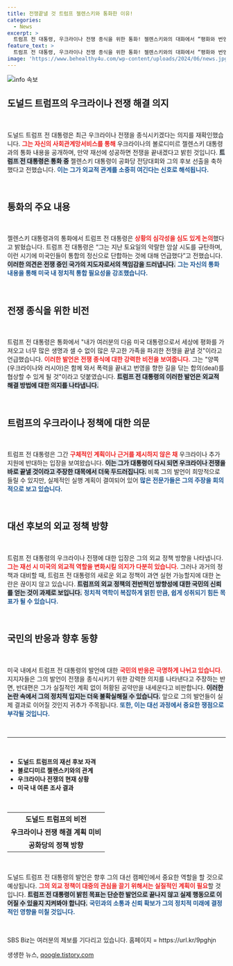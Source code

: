```yaml
---
title: 전쟁끝낼 것 트럼프 젤렌스키와 통화한 이유!
categories:
  - News
excerpt: >
  트럼프 전 대통령, 우크라이나 전쟁 종식을 위한 통화! 젤렌스키와의 대화에서 “평화와 번영의 협상” 약속. 그가 재선되면 어떤 변화가 있을까? 클릭해서 세부 내용을 확인하세요!
feature_text: >
  트럼프 전 대통령, 우크라이나 전쟁 종식을 위한 통화! 젤렌스키와의 대화에서 “평화와 번영의 협상” 약속. 그가 재선되면 어떤 변화가 있을까? 클릭해서 세부 내용을 확인하세요!
image: 'https://www.behealthy4u.com/wp-content/uploads/2024/06/news.jpg'
---
```


<p><img src="https://www.behealthy4u.com/wp-content/uploads/2024/06/news.jpg" alt="info 속보" /></p>

<h2 data-ke-size="size26">도널드 트럼프의 우크라이나 전쟁 해결 의지</h2>

<p data-ke-size="size16">&nbsp;</p>

<p>도널드 트럼프 전 대통령은 최근 우크라이나 전쟁을 종식시키겠다는 의지를 재확인했습니다. <b><span style="color: #ee2323;">그는 자신의 사회관계망서비스를 통해</span></b> 우크라이나의 볼로디미르 젤렌스키 대통령과의 통화 내용을 공개하며, 만약 재선에 성공하면 전쟁을 끝내겠다고 밝힌 것입니다. <b><span style="background-color: #21538527;">트럼프 전 대통령은 통화 중</span></b> 젤렌스키 대통령이 공화당 전당대회와 그의 후보 선출을 축하했다고 전했습니다. <b><span style="color: #1a5490;">이는 그가 외교적 관계를 소중히 여긴다는 신호로 해석됩니다.</span></b></p>

<p data-ke-size="size16">&nbsp;</p>

<h2 data-ke-size="size26">통화의 주요 내용</h2>

<p data-ke-size="size16">&nbsp;</p>

<p>젤렌스키 대통령과의 통화에서 트럼프 전 대통령은 <b><span style="color: #ee2323;">상황의 심각성을 심도 있게 논의</span></b>했다고 밝혔습니다. 트럼프 전 대통령은 “그는 지난 토요일의 악랄한 암살 시도를 규탄하며, 이런 시기에 미국인들이 통합의 정신으로 단합하는 것에 대해 언급했다”고 전했습니다. <b><span style="background-color: #21538527;">이러한 의견은 전쟁 중인 국가의 지도자로서의 책임감을 드러냅니다.</span></b> <b><span style="color: #1a5490;">그는 자신의 통화 내용을 통해 미국 내 정치적 통합 필요성을 강조했습니다.</span></b></p>

<p data-ke-size="size16">&nbsp;</p>

<h2 data-ke-size="size26">전쟁 종식을 위한 비전</h2>

<p data-ke-size="size16">&nbsp;</p>

<p>트럼프 전 대통령은 통화에서 "내가 여러분의 다음 미국 대통령으로서 세상에 평화를 가져오고 너무 많은 생명과 셀 수 없이 많은 무고한 가족을 파괴한 전쟁을 끝낼 것"이라고 언급했습니다. <b><span style="color: #ee2323;">이러한 발언은 전쟁 종식에 대한 강력한 비전을 보여줍니다.</span></b> 그는 "양쪽(우크라이나와 러시아)은 함께 와서 폭력을 끝내고 번영을 향한 길을 닦는 합의(deal)를 협상할 수 있게 될 것"이라고 덧붙였습니다. <b><span style="background-color: #21538527;">트럼프 전 대통령의 이러한 발언은 외교적 해결 방법에 대한 의지를 나타냅니다.</span></b></p>

<p data-ke-size="size16">&nbsp;</p>

<h2 data-ke-size="size26">트럼프의 우크라이나 정책에 대한 의문</h2>

<p data-ke-size="size16">&nbsp;</p>

<p>트럼프 전 대통령은 그간 <b><span style="color: #ee2323;">구체적인 계획이나 근거를 제시하지 않은 채</span></b> 우크라이나 추가 지원에 반대하는 입장을 보여왔습니다. <b><span style="background-color: #21538527;">이는 그가 대통령이 다시 되면 우크라이나 전쟁을 바로 끝낼 것이라고 주장한 대목에서 더욱 두드러집니다.</span></b> 비록 그의 발언이 희망적으로 들릴 수 있지만, 실제적인 실행 계획이 결여되어 있어 <b><span style="color: #1a5490;">많은 전문가들은 그의 주장을 회의적으로 보고 있습니다.</span></b></p>

<p data-ke-size="size16">&nbsp;</p>

<h2 data-ke-size="size26">대선 후보의 외교 정책 방향</h2>

<p data-ke-size="size16">&nbsp;</p>

<p>트럼프 전 대통령의 우크라이나 전쟁에 대한 입장은 그의 외교 정책 방향을 나타냅니다. <b><span style="color: #ee2323;">그는 재선 시 미국의 외교적 역할을 변화시킬 의지가 다분히 있습니다.</span></b> 그러나 과거의 정책과 대비할 때, 트럼프 전 대통령의 새로운 외교 정책이 과연 실현 가능할지에 대한 논란은 끊이지 않고 있습니다. <b><span style="background-color: #21538527;">트럼프의 외교 정책의 전반적인 방향성에 대한 국민의 신뢰를 얻는 것이 과제로 보입니다.</span></b> <b><span style="color: #1a5490;">정치적 역학이 복잡하게 얽힌 만큼, 쉽게 성취되기 힘든 목표가 될 수 있습니다.</span></b></p>

<p data-ke-size="size16">&nbsp;</p>

<h2 data-ke-size="size26">국민의 반응과 향후 동향</h2>

<p data-ke-size="size16">&nbsp;</p>

<p>미국 내에서 트럼프 전 대통령의 발언에 대한 <b><span style="color: #ee2323;">국민의 반응은 극명하게 나뉘고 있습니다.</span></b> 지지자들은 그의 발언이 전쟁을 종식시키기 위한 강력한 의지를 나타낸다고 주장하는 반면, 반대편은 그가 실질적인 계획 없이 허황된 공약만을 내세운다고 비판합니다. <b><span style="background-color: #21538527;">이러한 논란 속에서 그의 정치적 입지는 더욱 불확실해질 수 있습니다.</span></b> 앞으로 그의 발언들이 실제 결과로 이어질 것인지 귀추가 주목됩니다. <b><span style="color: #1a5490;">또한, 이는 대선 과정에서 중요한 쟁점으로 부각될 것입니다.</span></b></p>

<p data-ke-size="size16">&nbsp;</p>

<hr>

<p data-ke-size="size16">&nbsp;</p> 

<ul>
  <li><b>도널드 트럼프의 재선 후보 자격</b></li>
  <li><b>볼로디미르 젤렌스키와의 관계</b></li>
  <li><b>우크라이나 전쟁의 현재 상황</b></li>
  <li><b>미국 내 여론 조사 결과</b></li>
</ul>

<p data-ke-size="size16">&nbsp;</p> 

<table style="width:100%;">
  <tr>
    <td style="text-align: center; height: 17px;"><b>도널드 트럼프의 비전</b></td>
  </tr>
  <tr>
    <td style="text-align: center; height: 17px;"><b>우크라이나 전쟁 해결 계획 미비</b></td>
  </tr>
  <tr>
    <td style="text-align: center; height: 17px;"><b>공화당의 정책 방향</b></td>
  </tr>
</table>

<p data-ke-size="size16">&nbsp;</p> 

<p>도널드 트럼프 전 대통령의 발언은 향후 그의 대선 캠페인에서 중요한 역할을 할 것으로 예상됩니다. <b><span style="color:#ee2323;">그의 외교 정책이 대중의 관심을 끌기 위해서는 실질적인 계획이 필요</span></b>할 것입니다. <b><span style="background-color: #21538527;">트럼프 전 대통령이 밝힌 목표는 단순한 발언으로 끝나지 않고 실제 행동으로 이어질 수 있을지 지켜봐야 합니다.</span></b> <b><span style="color: #1a5490;">국민과의 소통과 신뢰 확보가 그의 정치적 미래에 결정적인 영향을 미칠 것입니다.</span></b></p>

<p data-ke-size="size16">&nbsp;</p> 

<p>SBS Biz는 여러분의 제보를 기다리고 있습니다. 홈페이지 = https://url.kr/9pghjn</p>
생생한 뉴스, <a href="https://qoogle.tistory.com" rel="dofollow">qoogle.tistory.com</a>


